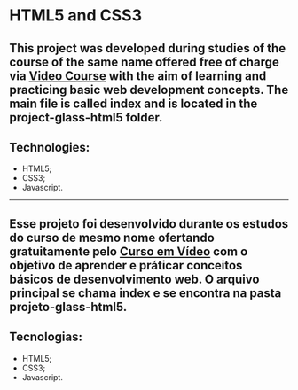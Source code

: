 # HTML5 and CSS3

This project was developed during studies of the course of the same name offered free of charge via [Video Course](https://www.cursoemvideo.com/) with the aim of learning and practicing basic web development concepts. The main file is called index and is located in the project-glass-html5 folder.
---
## Technologies:
- HTML5;
- CSS3;
- Javascript.
  
---
Esse projeto foi desenvolvido durante os estudos do curso de mesmo nome ofertando gratuitamente pelo [Curso em Vídeo](https://www.cursoemvideo.com/) com o objetivo de aprender e práticar conceitos básicos de desenvolvimento web. O arquivo principal se chama index e se encontra na pasta projeto-glass-html5.
---
## Tecnologias:
- HTML5;
- CSS3;
- Javascript.
